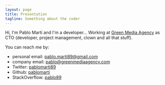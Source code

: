 ```yaml
---
layout: page
title: Presentation
tagline: Something about the coder
---
```


Hi, I'm Pablo Marti and I'm a developer... Working at <a href="http://greenmediaagency.com" target="_blank">Green
Media Agency</a> as CTO (developer, project management, clown and all that stuff).

You can reach me by:
- personal email: <a href="mailto:pablo.marti89@gmail.com">pablo.marti89@gmail.com</a>
- company email: <a href="mailto:pablo@greenmediaagency.com">pablo@greenmediaagency.com</a>
- Twitter: <a href="https://twitter.com/pablomarti89" target="_blank">pablomarti89</a>
- Github: <a href="https://github.com/pablomarti" target="_blank">pablomarti</a>
- StackOverflow: <a href="http://stackoverflow.com/users/347501/pablo89" target="_blank">pablo89</a>